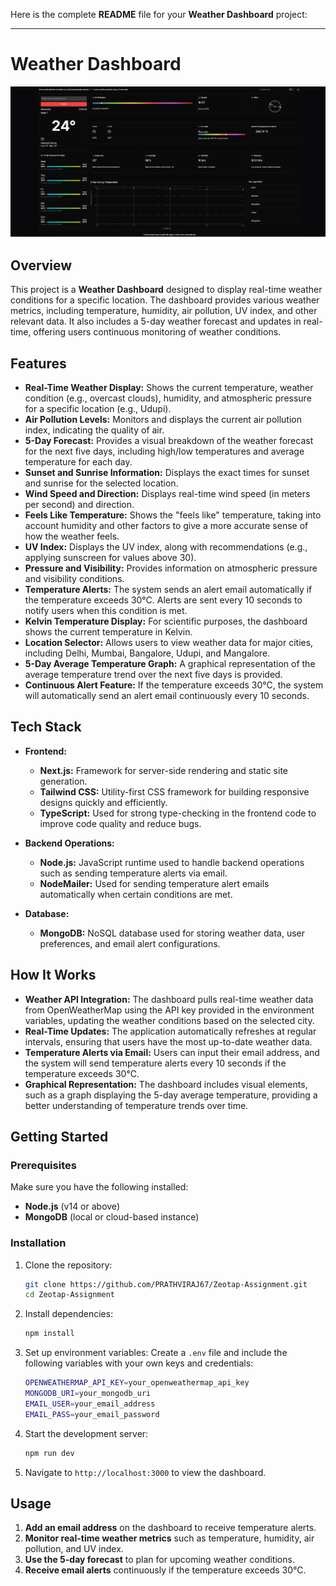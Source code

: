 Here is the complete **README** file for your **Weather Dashboard** project:

---

# Weather Dashboard

![Weather Dashboard](./dashboard.png.png)

## Overview

This project is a **Weather Dashboard** designed to display real-time weather conditions for a specific location. The dashboard provides various weather metrics, including temperature, humidity, air pollution, UV index, and other relevant data. It also includes a 5-day weather forecast and updates in real-time, offering users continuous monitoring of weather conditions.

## Features

- **Real-Time Weather Display:** Shows the current temperature, weather condition (e.g., overcast clouds), humidity, and atmospheric pressure for a specific location (e.g., Udupi).
- **Air Pollution Levels:** Monitors and displays the current air pollution index, indicating the quality of air.
- **5-Day Forecast:** Provides a visual breakdown of the weather forecast for the next five days, including high/low temperatures and average temperature for each day.
- **Sunset and Sunrise Information:** Displays the exact times for sunset and sunrise for the selected location.
- **Wind Speed and Direction:** Displays real-time wind speed (in meters per second) and direction.
- **Feels Like Temperature:** Shows the "feels like" temperature, taking into account humidity and other factors to give a more accurate sense of how the weather feels.
- **UV Index:** Displays the UV index, along with recommendations (e.g., applying sunscreen for values above 30).
- **Pressure and Visibility:** Provides information on atmospheric pressure and visibility conditions.
- **Temperature Alerts:** The system sends an alert email automatically if the temperature exceeds 30°C. Alerts are sent every 10 seconds to notify users when this condition is met.
- **Kelvin Temperature Display:** For scientific purposes, the dashboard shows the current temperature in Kelvin.
- **Location Selector:** Allows users to view weather data for major cities, including Delhi, Mumbai, Bangalore, Udupi, and Mangalore.
- **5-Day Average Temperature Graph:** A graphical representation of the average temperature trend over the next five days is provided.
- **Continuous Alert Feature:** If the temperature exceeds 30°C, the system will automatically send an alert email continuously every 10 seconds.

## Tech Stack

- **Frontend:**
  - **Next.js:** Framework for server-side rendering and static site generation.
  - **Tailwind CSS:** Utility-first CSS framework for building responsive designs quickly and efficiently.
  - **TypeScript:** Used for strong type-checking in the frontend code to improve code quality and reduce bugs.

- **Backend Operations:**
  - **Node.js:** JavaScript runtime used to handle backend operations such as sending temperature alerts via email.
  - **NodeMailer:** Used for sending temperature alert emails automatically when certain conditions are met.

- **Database:**
  - **MongoDB:** NoSQL database used for storing weather data, user preferences, and email alert configurations.

## How It Works

- **Weather API Integration:** The dashboard pulls real-time weather data from OpenWeatherMap using the API key provided in the environment variables, updating the weather conditions based on the selected city.
- **Real-Time Updates:** The application automatically refreshes at regular intervals, ensuring that users have the most up-to-date weather data.
- **Temperature Alerts via Email:** Users can input their email address, and the system will send temperature alerts every 10 seconds if the temperature exceeds 30°C.
- **Graphical Representation:** The dashboard includes visual elements, such as a graph displaying the 5-day average temperature, providing a better understanding of temperature trends over time.

## Getting Started

### Prerequisites

Make sure you have the following installed:

- **Node.js** (v14 or above)
- **MongoDB** (local or cloud-based instance)

### Installation

1. Clone the repository:
   ```bash
   git clone https://github.com/PRATHVIRAJ67/Zeotap-Assignment.git
   cd Zeotap-Assignment
   ```

2. Install dependencies:
   ```bash
   npm install
   ```

3. Set up environment variables:
   Create a `.env` file and include the following variables with your own keys and credentials:
   ```bash
   OPENWEATHERMAP_API_KEY=your_openweathermap_api_key
   MONGODB_URI=your_mongodb_uri
   EMAIL_USER=your_email_address
   EMAIL_PASS=your_email_password
   ```

4. Start the development server:
   ```bash
   npm run dev
   ```

5. Navigate to `http://localhost:3000` to view the dashboard.

## Usage

1. **Add an email address** on the dashboard to receive temperature alerts.
2. **Monitor real-time weather metrics** such as temperature, humidity, air pollution, and UV index.
3. **Use the 5-day forecast** to plan for upcoming weather conditions.
4. **Receive email alerts** continuously if the temperature exceeds 30°C.
